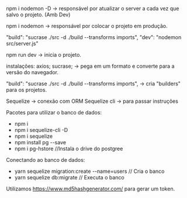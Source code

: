 npm i nodemon -D -> responsável por atualizar o server a cada vez que salvo o projeto. (Amb Dev)

npm i nodemon -> responsável por colocar o projeto em produção.

 "build": "sucrase ./src -d ./build --transforms imports",
    "dev": "nodemon src/server.js"

npm run dev -> inicia o projeto.


instalações:
axios;
sucrase; -> pega em um formato e converte para a versão do navegador.

"build": "sucrase ./src -d ./build --transforms imports", -> cria "builders" para os projetos.

Sequelize -> conexão com ORM
Sequelize cli -> para passar instruções

Pacotes para utilizar o banco de dados:
* npm i 
* npm i sequelize-cli -D
* npm i sequelize
* npm install pg --save
* npm i pg-hstore //Instala o drive do postgree

Conectando ao banco de dados:
* yarn sequelize migration:create --name=users // Cria o banco
* yarn sequelize db:migrate                   // Executa o banco 

Utilizamos https://www.md5hashgenerator.com/ para gerar um token.